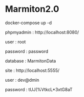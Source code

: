 # Marmiton2.0

docker-compose up -d


phpmyadmin : 
http://localhost:8080/

user : root 

password : password 

database : MarmitonData


site :
http://localhost:5555/

user : dev@dmin

password : tUJ(%VtkcL*3xtG8aT

